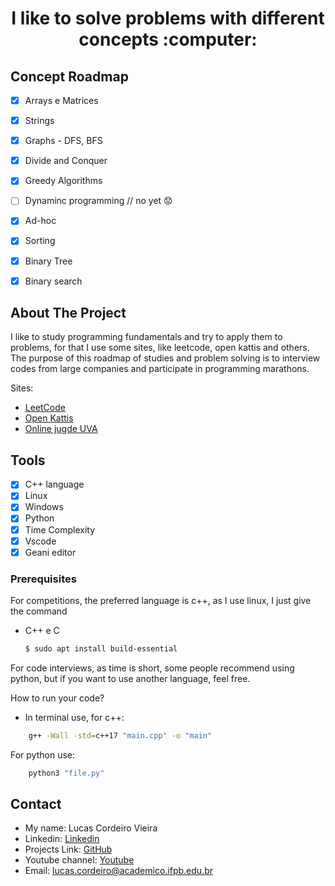 <h1 align="center">I like to solve problems with different concepts :computer:</h3>
<!-- ROADMAP -->

## Concept Roadmap

- [x] Arrays e Matrices
- [x] Strings
- [x] Graphs - DFS, BFS
- [x] Divide and Conquer
- [x] Greedy Algorithms
- [ ] Dynaminc programming // no yet :worried:
- [x] Ad-hoc
- [x] Sorting
- [x] Binary Tree
- [x] Binary search


<!-- ABOUT THE PROJECT -->
## About The Project

I like to study programming fundamentals and try to apply them to problems, for that I use some sites, like leetcode, open kattis and others. The purpose of this roadmap of studies and problem solving is to interview codes from large companies and participate in programming marathons.

Sites:
* [LeetCode](https://leetcode.com)
* [Open Kattis](https://open.kattis.com/)
* [Online jugde UVA](https://onlinejudge.org/)


## Tools

- [x] C++ language 
- [x] Linux
- [x] Windows
- [x] Python
- [x] Time Complexity
- [x] Vscode
- [x] Geani editor

### Prerequisites

For competitions, the preferred language is c++, as I use linux, I just give the command
* C++ e C
  ```sh
  $ sudo apt install build-essential
  ```
For code interviews, as time is short, some people recommend using python, but if you want to use another language, feel free.

How to run your code?
* In terminal use, for c++: 
``` sh
    g++ -Wall -std=c++17 "main.cpp" -o "main"
```
For python use:
```sh
    python3 "file.py"
```

## Contact

* My name: Lucas Cordeiro Vieira
* Linkedin: [Linkedin](https://www.linkedin.com/in/lucas-cordeiro-vieira-a22648161/)
* Projects Link: [GitHub](https://github.com/lucasEngdComp)
* Youtube channel: [Youtube](https://www.youtube.com/channel/UCoi9C7_8sDmqA9cTzvUVhaw)
* Email: lucas.cordeiro@academico.ifpb.edu.br

